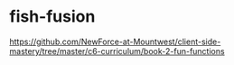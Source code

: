 # fish-fusion
https://github.com/NewForce-at-Mountwest/client-side-mastery/tree/master/c6-curriculum/book-2-fun-functions
